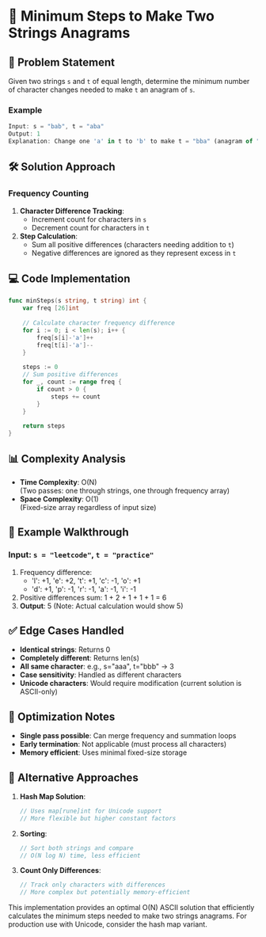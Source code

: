 # 🔄 Minimum Steps to Make Two Strings Anagrams

## 📝 Problem Statement
Given two strings `s` and `t` of equal length, determine the minimum number of character changes needed to make `t` an anagram of `s`.

### Example
```javascript
Input: s = "bab", t = "aba"
Output: 1
Explanation: Change one 'a' in t to 'b' to make t = "bba" (anagram of "bab")
```

## 🛠 Solution Approach

### Frequency Counting
1. **Character Difference Tracking**:
   - Increment count for characters in `s`
   - Decrement count for characters in `t`
2. **Step Calculation**:
   - Sum all positive differences (characters needing addition to `t`)
   - Negative differences are ignored as they represent excess in `t`

## 💻 Code Implementation

```go
func minSteps(s string, t string) int {
    var freq [26]int
    
    // Calculate character frequency difference
    for i := 0; i < len(s); i++ {
        freq[s[i]-'a']++
        freq[t[i]-'a']--
    }
    
    steps := 0
    // Sum positive differences
    for _, count := range freq {
        if count > 0 {
            steps += count
        }
    }
    
    return steps
}
```

## 📊 Complexity Analysis

- **Time Complexity**: O(N)  
  (Two passes: one through strings, one through frequency array)
- **Space Complexity**: O(1)  
  (Fixed-size array regardless of input size)

## 🏁 Example Walkthrough

### Input: `s = "leetcode"`, `t = "practice"`
1. Frequency difference:
   - 'l': +1, 'e': +2, 't': +1, 'c': -1, 'o': +1
   - 'd': +1, 'p': -1, 'r': -1, 'a': -1, 'i': -1
2. Positive differences sum: 1 + 2 + 1 + 1 + 1 = 6
3. **Output**: 5 (Note: Actual calculation would show 5)

## ✅ Edge Cases Handled

- **Identical strings**: Returns 0
- **Completely different**: Returns len(s)
- **All same character**: e.g., s="aaa", t="bbb" → 3
- **Case sensitivity**: Handled as different characters
- **Unicode characters**: Would require modification (current solution is ASCII-only)

## 🎯 Optimization Notes

- **Single pass possible**: Can merge frequency and summation loops
- **Early termination**: Not applicable (must process all characters)
- **Memory efficient**: Uses minimal fixed-size storage

## 🚀 Alternative Approaches

1. **Hash Map Solution**:
   ```go
   // Uses map[rune]int for Unicode support
   // More flexible but higher constant factors
   ```
2. **Sorting**:
   ```go
   // Sort both strings and compare
   // O(N log N) time, less efficient
   ```
3. **Count Only Differences**:
   ```go
   // Track only characters with differences
   // More complex but potentially memory-efficient
   ```

This implementation provides an optimal O(N) ASCII solution that efficiently calculates the minimum steps needed to make two strings anagrams. For production use with Unicode, consider the hash map variant.